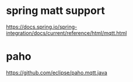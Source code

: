 


# spring matt support 
https://docs.spring.io/spring-integration/docs/current/reference/html/mqtt.html

# paho
https://github.com/eclipse/paho.mqtt.java

